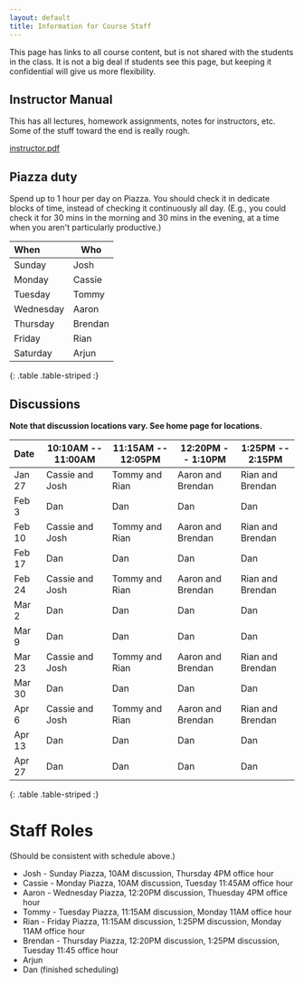 ```yaml
---
layout: default
title: Information for Course Staff
---
```


This page has links to all course content, but is not shared with the students
in the class. It is not a big deal if students see this page, but keeping it
confidential will give us more flexibility.

## Instructor Manual

This has all lectures, homework assignments, notes for instructors, etc.
Some of the stuff toward the end is really rough.

[instructor.pdf](instructor.pdf)

## Piazza duty

Spend up to 1 hour per day on Piazza. You should check it in dedicate blocks of
time, instead of checking it continuously all day. (E.g., you could check it for
30 mins in the morning and 30 mins in the evening, at a time when you aren't
particularly productive.)

| When                       | Who      |
|:---------------------------|----------|
| Sunday                     | Josh     |
| Monday                     | Cassie   |
| Tuesday                    | Tommy    |
| Wednesday                  | Aaron    |
| Thursday                   | Brendan  |
| Friday                     | Rian     |
| Saturday                   | Arjun    |
{: .table .table-striped :}


## Discussions

**Note that discussion locations vary. See home page for locations.**

| Date   | 10:10AM -- 11:00AM | 11:15AM -- 12:05PM | 12:20PM -- 1:10PM | 1:25PM -- 2:15PM |
|:-------|--------------------|--------------------|-------------------|------------------|
| Jan 27 | Cassie and Josh    | Tommy and Rian     | Aaron and Brendan | Rian and Brendan |
| Feb 3  | Dan                | Dan                | Dan               | Dan              |
| Feb 10 | Cassie and Josh    | Tommy and Rian     | Aaron and Brendan | Rian and Brendan |
| Feb 17 | Dan                | Dan                | Dan               | Dan              |
| Feb 24 | Cassie and Josh    | Tommy and Rian     | Aaron and Brendan | Rian and Brendan |
| Mar 2  | Dan                | Dan                | Dan               | Dan              |
| Mar 9  | Dan                | Dan                | Dan               | Dan              |
| Mar 23 | Cassie and Josh    | Tommy and Rian     | Aaron and Brendan | Rian and Brendan |
| Mar 30 | Dan                | Dan                | Dan               | Dan              |
| Apr 6  | Cassie and Josh    | Tommy and Rian     | Aaron and Brendan | Rian and Brendan |
| Apr 13 | Dan                | Dan                | Dan               | Dan              |
| Apr 27 | Dan                | Dan                | Dan               | Dan              |
{: .table .table-striped :}

# Staff Roles

(Should be consistent with schedule above.)

- Josh - Sunday Piazza, 10AM discussion, Thursday 4PM office hour
- Cassie - Monday Piazza, 10AM discussion, Tuesday 11:45AM office hour
- Aaron - Wednesday Piazza, 12:20PM discussion, Thuesday 4PM office hour
- Tommy - Tuesday Piazza, 11:15AM discussion, Monday 11AM office hour
- Rian - Friday Piazza, 11:15AM discussion, 1:25PM discussion, Monday 11AM office hour
- Brendan - Thursday Piazza, 12:20PM discussion, 1:25PM discussion, Tuesday 11:45 office hour
- Arjun
- Dan (finished scheduling)
